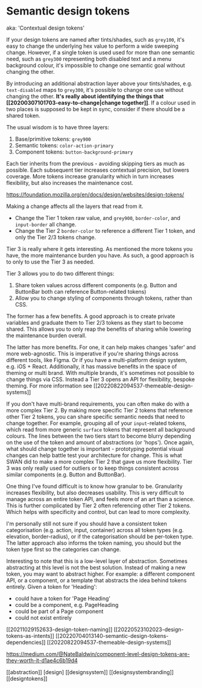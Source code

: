 # Semantic design tokens

aka: 'Contextual design tokens'

If your design tokens are named after tints/shades, such as `grey100`, it's easy to change the underlying hex value to perform a wide sweeping change. However, if a single token is used used for more than one semantic need, such as `grey300` representing both disabled text and a menu background colour, it's impossible to change one semantic goal without changing the other.

By introducing an additional abstraction layer above your tints/shades, e.g. `text-disabled` maps to `grey300`, it's possible to change one use without changing the other.
	**It's really about identifying the things that [[20200307101703-easy-to-change|change together]]**.
If a colour used in two places is supposed to be kept in sync, consider if there should be a shared token.

The usual wisdom is to have three layers:
1. Base/primitive tokens: `grey900`
2. Semantic tokens: `color-action-primary`
3. Component tokens: `button-background-primary`

Each tier inherits from the previous - avoiding skipping tiers as much as possible. Each subsequent tier increases contextual precision, but lowers coverage. More tokens increase granularity which in turn increases flexibility, but also increases the maintenance cost.

https://foundation.mozilla.org/en/docs/design/websites/design-tokens/

Making a change affects all the layers that read from it.
- Change the Tier 1 token raw value, and `grey900`, `border-color`, and `input-border` all change.
- Change the Tier 2 `border-color` to reference a different Tier 1 token, and only the Tier 2/3 tokens change.

Tier 3 is really where it gets interesting. As mentioned the more tokens you have, the more maintenance burden you have. As such, a good approach is to only to use the Tier 3 as needed.

Tier 3 allows you to do two different things:
1. Share token values across different components (e.g. Button and ButtonBar both can reference Button-related tokens)
2. Allow you to change styling of components through tokens, rather than CSS.

The former has a few benefits. A good approach is to create private variables and graduate them to Tier 2/3 tokens as they start to become shared. This allows you to only reap the benefits of sharing while lowering the maintenance burden overall.

The latter has more benefits. For one, it can help makes changes 'safer' and more web-agnostic. This is imperative if you're sharing things across different tools, like Figma. Or if you have a multi-platform design system, e.g. iOS + React.
Additionally, it has massive benefits in the space of theming or multi brand. With multiple brands, it's sometimes not possible to change things via CSS. Instead a Tier 3 opens an API for flexibility, bespoke theming. For more information see [[20220822094537-themeable-design-systems]]

If you don't have multi-brand requirements, you can often make do with a more complex Tier 2. By making more specific Tier 2 tokens that reference other Tier 2 tokens, you can share specific semantic needs that need to change together. For example, grouping all of your `input`-related tokens, which read from more generic `surface` tokens that represent all background colours. The lines between the two tiers start to become blurry depending on the use of the token and amount of abstractions (or 'hops'). Once again, what should change together is important - prototyping potential visual changes can help battle test your architecture for change.
	This is what SWAN did to make a more complex Tier 2 that gave us more flexibility. Tier 3 was only really used for outliers or to keep things consistent across similar components (e.g. Button and ButtonBar).

One thing I've found difficult is to know how granular to be. Granularity increases flexibility, but also decreases usability. This is very difficult to manage across an entire token API, and feels more of an art than a science. This is further complicated by Tier 2 often referencing other Tier 2 tokens. Which helps with specificity and control, but can lead to more complexity.

I'm personally still not sure if you should have a consistent token categorisation (e.g. action, input, container) across all token types (e.g. elevation, border-radius), or if the categorisation should be per-token type. The latter approach also informs the token naming, you should but the token type first so the categories can change.

Interesting to note that this is a low-level layer of abstraction. Sometimes abstracting at this level is not the best solution. Instead of making a new token, you may want to abstract higher. For example: a different component API, or a component, or a template that abstracts the idea behind tokens entirely. Given a token for 'Heading':
- could have a token for 'Page Heading'
- could be a component, e.g. PageHeading
- could be part of a Page component
- could not exist entirely

[[20211029152633-design-token-naming]]
[[20220523102023-design-tokens-as-intents]]
[[20220704013140-semantic-design-tokens-dependencies]]
[[20220822094537-themeable-design-systems]]

https://medium.com/@NateBaldwin/component-level-design-tokens-are-they-worth-it-d1ae4c6b19d4

[[abstraction]]
[design]
[[designsystem]]
[[designsystembranding]]
[[designtokens]]